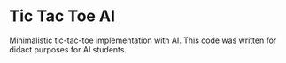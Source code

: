 # Tic Tac Toe AI
Minimalistic tic-tac-toe implementation with AI. This code was written for didact purposes for AI students.
